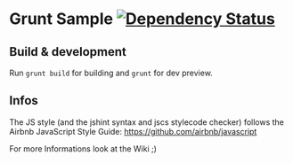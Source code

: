 # Grunt Sample [![Dependency Status](https://gemnasium.com/timbuktuuu/init-grunt-sample.svg)](https://gemnasium.com/timbuktuuu/init-grunt-sample)

## Build & development

Run `grunt build` for building and `grunt` for dev preview.

## Infos

The JS style (and the jshint syntax and jscs stylecode checker) follows the Airbnb JavaScript Style Guide:
https://github.com/airbnb/javascript

For more Informations look at the Wiki ;)